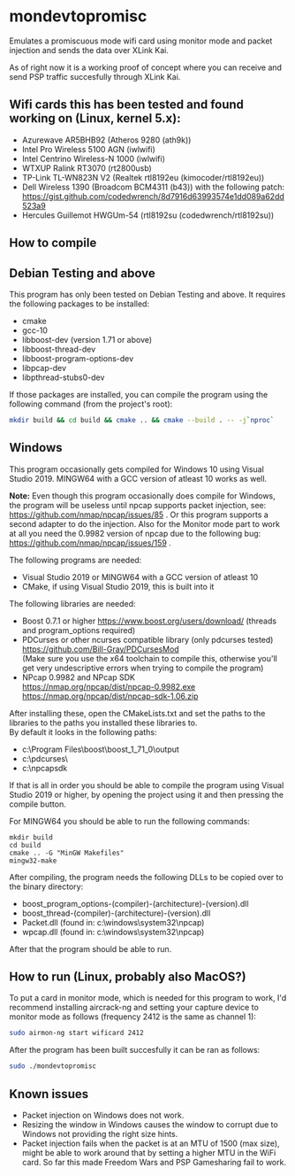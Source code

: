 # mondevtopromisc
Emulates a promiscuous mode wifi card using monitor mode and packet injection and sends the data over XLink Kai.

As of right now it is a working proof of concept where you can receive and send PSP traffic succesfully through XLink Kai.

## Wifi cards this has been tested and found working on (Linux, kernel 5.x):
- Azurewave AR5BHB92 (Atheros 9280 (ath9k))
- Intel Pro Wireless 5100 AGN (iwlwifi)
- Intel Centrino Wireless-N 1000 (iwlwifi)
- WTXUP Ralink RT3070 (rt2800usb)
- TP-Link TL-WN823N V2 (Realtek rtl8192eu (kimocoder/rtl8192eu))
- Dell Wireless 1390 (Broadcom BCM4311 (b43)) with the following patch: https://gist.github.com/codedwrench/8d7916d63993574e1dd089a62dd523a9
- Hercules Guillemot HWGUm-54 (rtl8192su (codedwrench/rtl8192su))

## How to compile

## Debian Testing and above
This program has only been tested on Debian Testing and above.
It requires the following packages to be installed:
- cmake
- gcc-10
- libboost-dev (version 1.71 or above)
- libboost-thread-dev
- libboost-program-options-dev
- libpcap-dev
- libpthread-stubs0-dev

If those packages are installed, you can compile the program using the following command (from the project's root):
```bash
mkdir build && cd build && cmake .. && cmake --build . -- -j`nproc`
``` 

## Windows
This program occasionally gets compiled for Windows 10 using Visual Studio 2019. MINGW64 with a GCC version of atleast 10 works as well.

**Note:** Even though this program occasionally does compile for Windows, the program will be useless until npcap supports packet injection, see: https://github.com/nmap/npcap/issues/85 . Or this program supports a second adapter to do the injection. Also for the Monitor mode part to work at all you need the 0.9982 version of npcap due to the following bug: https://github.com/nmap/npcap/issues/159 .

The following programs are needed:
- Visual Studio 2019 or MINGW64 with a GCC version of atleast 10
- CMake, if using Visual Studio 2019, this is built into it

The following libraries are needed:
- Boost 0.7.1 or higher https://www.boost.org/users/download/ (threads and program_options required)
- PDCurses or other ncurses compatible library (only pdcurses tested) https://github.com/Bill-Gray/PDCursesMod \
  (Make sure you use the x64 toolchain to compile this, otherwise you'll get very undescriptive errors when trying to compile the program)
- NPcap 0.9982 and NPcap SDK \
  https://nmap.org/npcap/dist/npcap-0.9982.exe \
  https://nmap.org/npcap/dist/npcap-sdk-1.06.zip
  
After installing these, open the CMakeLists.txt and set the paths to the libraries to the paths you installed these libraries to. \
By default it looks in the following paths:
- c:\Program Files\boost\boost_1_71_0\output
- c:\pdcurses\
- c:\npcapsdk

If that is all in order you should be able to compile the program using Visual Studio 2019 or higher, by opening the project using it and then pressing the compile button. 

For MINGW64 you should be able to run the following commands:
```batch
mkdir build 
cd build 
cmake .. -G "MinGW Makefiles"
mingw32-make
``` 

After compiling, the program needs the following DLLs to be copied over to the binary directory:
- boost_program_options-(compiler)-(architecture)-(version).dll
- boost_thread-(compiler)-(architecture)-(version).dll
- Packet.dll (found in: c:\windows\system32\npcap\)
- wpcap.dll (found in: c:\windows\system32\npcap\)

After that the program should be able to run.


## How to run (Linux, probably also MacOS?)
To put a card in monitor mode, which is needed for this program to work, I'd recommend installing aircrack-ng and setting your capture device to monitor mode as follows (frequency 2412 is the same as channel 1):
```bash
sudo airmon-ng start wificard 2412
``` 

After the program has been built succesfully it can be ran as follows:
```bash
sudo ./mondevtopromisc
``` 

## Known issues
- Packet injection on Windows does not work.
- Resizing the window in Windows causes the window to corrupt due to Windows not providing the right size hints.
- Packet injection fails when the packet is at an MTU of 1500 (max size), might be able to work around that by setting a higher MTU in the WiFi card. So far this made Freedom Wars and PSP Gamesharing fail to work.
